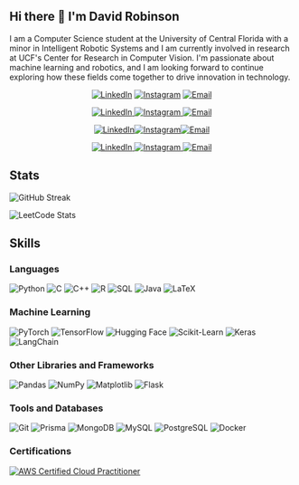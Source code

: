 ## Hi there 👋 I'm David Robinson

I am a Computer Science student at the University of Central Florida with a minor in Intelligent Robotic Systems and I am currently involved in research at UCF's Center for Research in Computer Vision. I'm passionate about machine learning and robotics, and I am looking forward to continue exploring how these fields come together to drive innovation in technology.

<p align="center">
  <a href="https://www.linkedin.com/in/davidrobinson05" style="display: inline-block; margin: 0;">
    <img src="https://img.shields.io/badge/LinkedIn-0A66C2?style=for-the-badge&logo=linkedin&logoColor=white" alt="LinkedIn">
  </a>
  <a href="https://www.instagram.com/drobinson4105" style="display: inline-block; margin: 0;">
    <img src="https://img.shields.io/badge/Instagram-E4405F?style=for-the-badge&logo=instagram&logoColor=white" alt="Instagram">
  </a>
  <a href="mailto:drobinson4105@gmail.com" style="display: inline-block; margin: 0;">
    <img src="https://img.shields.io/badge/Email-D14836?style=for-the-badge&logo=gmail&logoColor=white" alt="Email">
  </a>
</p>

<p align="center">
  <a href="https://www.linkedin.com/in/davidrobinson05">
    <img src="https://img.shields.io/badge/LinkedIn-0A66C2?style=for-the-badge&logo=linkedin&logoColor=white" alt="LinkedIn" style="margin: 0;">
  </a><a href="https://www.instagram.com/drobinson4105">
    <img src="https://img.shields.io/badge/Instagram-E4405F?style=for-the-badge&logo=instagram&logoColor=white" alt="Instagram" style="margin: 0;">
  </a><a href="mailto:drobinson4105@gmail.com">
    <img src="https://img.shields.io/badge/Email-D14836?style=for-the-badge&logo=gmail&logoColor=white" alt="Email" style="margin: 0;">
  </a>
</p>

<p align="center">
  <a href="https://www.linkedin.com/in/your-linkedin-username" style="margin-right: -4px;">
    <img src="https://img.shields.io/badge/LinkedIn-0A66C2?style=for-the-badge&logo=linkedin&logoColor=white" alt="LinkedIn">
  </a><a href="https://www.instagram.com/your-instagram-username" style="margin-right: -4px;">
    <img src="https://img.shields.io/badge/Instagram-E4405F?style=for-the-badge&logo=instagram&logoColor=white" alt="Instagram">
  </a><a href="mailto:your-email@example.com">
    <img src="https://img.shields.io/badge/Email-D14836?style=for-the-badge&logo=gmail&logoColor=white" alt="Email">
  </a>
</p>

<p align="center">
  <a href="https://www.linkedin.com/in/your-linkedin-username">
    <img src="https://img.shields.io/badge/LinkedIn-0A66C2?style=for-the-badge&logo=linkedin&logoColor=white" alt="LinkedIn">
  </a><!--
  --><a href="https://www.instagram.com/your-instagram-username">
    <img src="https://img.shields.io/badge/Instagram-E4405F?style=for-the-badge&logo=instagram&logoColor=white" alt="Instagram">
  </a><!--
  --><a href="mailto:your-email@example.com">
    <img src="https://img.shields.io/badge/Email-D14836?style=for-the-badge&logo=gmail&logoColor=white" alt="Email">
  </a>
</p>


## Stats

![GitHub Streak](https://github-readme-streak-stats.herokuapp.com?user=DRobinson4105&theme=cobalt&date_format=M%20j%5B%2C%20Y%5D)

![LeetCode Stats](https://leetcard.jacoblin.cool/DRobinson4105?theme=dark&font=Vollkorn%20SC&ext=activity)

## Skills

### Languages

![Python](https://img.shields.io/badge/-Python-000?&logo=Python)
![C](https://img.shields.io/badge/C-000000?logo=c&logoColor=A8B9CC)
![C++](https://img.shields.io/badge/C++-000000?logo=cplusplus&logoColor=00599C)
![R](https://img.shields.io/badge/R-000000?logo=r&logoColor=276DC3)
![SQL](https://img.shields.io/badge/-SQL-000?&logo=MySQL)
![Java](https://img.shields.io/badge/Java-000000?logo=java&logoColor=007396)
![LaTeX](https://img.shields.io/badge/LaTeX-000000?logo=latex&logoColor=008080)

### Machine Learning

![PyTorch](https://img.shields.io/badge/PyTorch-000000?logo=pytorch&logoColor=EE4C2C)
![TensorFlow](https://img.shields.io/badge/TensorFlow-000000?logo=tensorflow&logoColor=FF6F00)
![Hugging Face](https://img.shields.io/badge/Hugging%20Face-000000?logo=huggingface&logoColor=FFD700)
![Scikit-Learn](https://img.shields.io/badge/Scikit--Learn-000000?logo=scikit-learn&logoColor=F7931E)
![Keras](https://img.shields.io/badge/Keras-000000?logo=keras&logoColor=D00000)
![LangChain](https://img.shields.io/badge/LangChain-000000?logo=langchain&logoColor=0052CC)

### Other Libraries and Frameworks

![Pandas](https://img.shields.io/badge/Pandas-000000?logo=pandas&logoColor=150458)
![NumPy](https://img.shields.io/badge/NumPy-000000?logo=numpy&logoColor=013243)
![Matplotlib](https://img.shields.io/badge/Matplotlib-000000?logo=matplotlib&logoColor=11557C)
![Flask](https://img.shields.io/badge/Flask-000000?logo=flask&logoColor=FFFFFF)

### Tools and Databases

![Git](https://img.shields.io/badge/Git-000000?logo=git&logoColor=F05032)
![Prisma](https://img.shields.io/badge/Prisma-000000?logo=prisma&logoColor=2D3748)
![MongoDB](https://img.shields.io/badge/MongoDB-000000?logo=mongodb&logoColor=47A248)
![MySQL](https://img.shields.io/badge/MySQL-000000?logo=mysql&logoColor=4479A1)
![PostgreSQL](https://img.shields.io/badge/PostgreSQL-000000?logo=postgresql&logoColor=4169E1)
![Docker](https://img.shields.io/badge/Docker-000000?logo=docker&logoColor=2496ED)

### Certifications

[![AWS Certified Cloud Practitioner](https://img.shields.io/badge/AWS%20Certified-Cloud%20Practitioner-FF9900?style=for-the-badge&logo=amazon-aws&logoColor=white)](https://cp.certmetrics.com/amazon/en/public/verify/credential/45d4af9a1415457a95a1ed776e7a4333)

<!--
**DRobinson4105/DRobinson4105** is a ✨ _special_ ✨ repository because its `README.md` (this file) appears on your GitHub profile.

Here are some ideas to get you started:

- 🔭 I’m currently working on ...
- 🌱 I’m currently learning ...
- 👯 I’m looking to collaborate on ...
- 🤔 I’m looking for help with ...
- 💬 Ask me about ...
- 📫 How to reach me: ...
- 😄 Pronouns: ...
- ⚡ Fun fact: ...
-->
